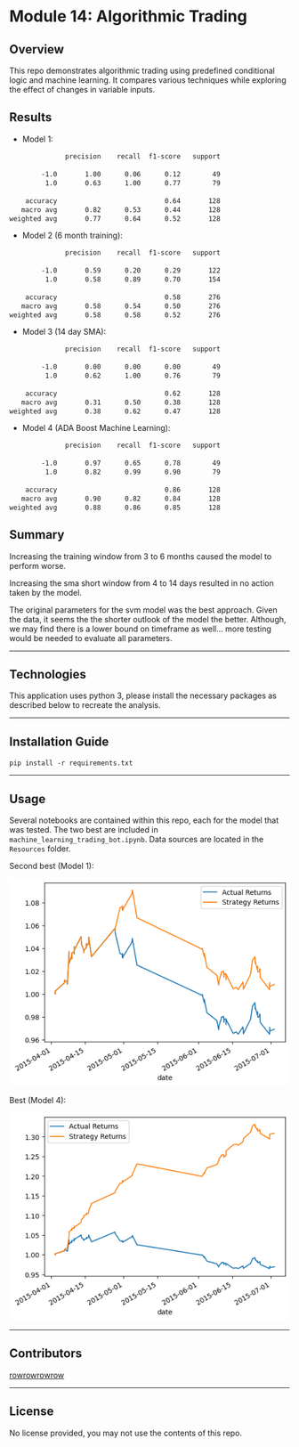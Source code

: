 # Module 14: Algorithmic Trading

## Overview

This repo demonstrates algorithmic trading using predefined conditional logic and machine learning. It compares various techniques while exploring the effect of changes in variable inputs.

## Results

* Model 1:
```
              precision    recall  f1-score   support

        -1.0       1.00      0.06      0.12        49
         1.0       0.63      1.00      0.77        79

    accuracy                           0.64       128
   macro avg       0.82      0.53      0.44       128
weighted avg       0.77      0.64      0.52       128
```

* Model 2 (6 month training):
```
              precision    recall  f1-score   support

        -1.0       0.59      0.20      0.29       122
         1.0       0.58      0.89      0.70       154

    accuracy                           0.58       276
   macro avg       0.58      0.54      0.50       276
weighted avg       0.58      0.58      0.52       276
```

* Model 3 (14 day SMA):
```
              precision    recall  f1-score   support

        -1.0       0.00      0.00      0.00        49
         1.0       0.62      1.00      0.76        79

    accuracy                           0.62       128
   macro avg       0.31      0.50      0.38       128
weighted avg       0.38      0.62      0.47       128
```

* Model 4 (ADA Boost Machine Learning):
```
              precision    recall  f1-score   support

        -1.0       0.97      0.65      0.78        49
         1.0       0.82      0.99      0.90        79

    accuracy                           0.86       128
   macro avg       0.90      0.82      0.84       128
weighted avg       0.88      0.86      0.85       128
```

## Summary

Increasing the training window from 3 to 6 months caused the model to perform worse.

Increasing the sma short window from 4 to 14 days resulted in no action taken by the model.

The original parameters for the svm model was the best approach. Given the data, it seems the the shorter outlook of the model the better. Although, we may find there is a lower bound on timeframe as well... more testing would be needed to evaluate all parameters.

---

## Technologies

This application uses python 3, please install the necessary packages as described below to recreate the analysis.

---

## Installation Guide

```
pip install -r requirements.txt
```

---

## Usage

Several notebooks are contained within this repo, each for the model that was tested. The two best are included in `machine_learning_trading_bot.ipynb`. Data sources are located in the `Resources` folder.

Second best (Model 1):

![image](original_actual_vs_strategy.png?raw=true "original_actual_vs_strategy.png") 


Best (Model 4):

![image](ada_boost_strategy.png?raw=true "ada_boost_strategy.png") 

---

## Contributors

[rowrowrowrow](https://github.com/rowrowrowrow)

---

## License

No license provided, you may not use the contents of this repo.
